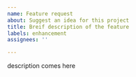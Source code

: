 ```yaml
---
name: Feature request
about: Suggest an idea for this project
title: Breif description of the feature
labels: enhancement
assignees: ''

---
```


<!-- name must be:
      breif description of feature
-->

<!-- description -->
description comes here

